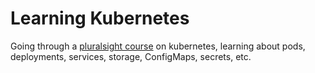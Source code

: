 # Learning Kubernetes

Going through a [pluralsight course](https://app.pluralsight.com/library/courses/kubernetes-developers-core-concepts/table-of-contents) on kubernetes, learning about pods, deployments, services, storage, ConfigMaps, secrets, etc.
